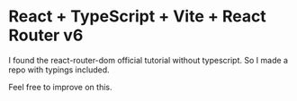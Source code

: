 # React + TypeScript + Vite + React Router v6

I found the react-router-dom official tutorial without typescript. So I made a repo with typings included.

Feel free to improve on this.
